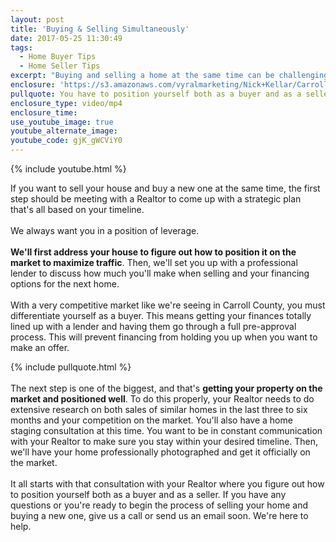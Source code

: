 ```yaml
---
layout: post
title: 'Buying & Selling Simultaneously'
date: 2017-05-25 11:30:49
tags:
  - Home Buyer Tips
  - Home Seller Tips
excerpt: "Buying and selling a home at the same time can be challenging with so many timelines to keep straight. Here's how to get the most out of your sale and subsequent purchase."
enclosure: 'https://s3.amazonaws.com/vyralmarketing/Nick+Kellar/CarrollCounty+Real+Estate+Buying+and+Selling.mp4'
pullquote: You have to position yourself both as a buyer and as a seller.
enclosure_type: video/mp4
enclosure_time:
use_youtube_image: true
youtube_alternate_image:
youtube_code: gjK_gWCViY0
---
```



{% include youtube.html %}

If you want to sell your house and buy a new one at the same time, the first step should be meeting with a Realtor to come up with a strategic plan that's all based on your timeline.&nbsp;
<br>&nbsp;
<br>We always want you in a position of leverage.&nbsp;
<br>&nbsp;
<br>**We'll first address your house to figure out how to position it on the market to maximize traffic**. Then, we'll set you up with a professional lender to discuss how much you'll make when selling and your financing options for the next home.&nbsp;
<br>&nbsp;
<br>With a very competitive market like we're seeing in Carroll County, you must differentiate yourself as a buyer. This means getting your finances totally lined up with a lender and having them go through a full pre-approval process. This will prevent financing from holding you up when you want to make an offer.

{% include pullquote.html %}
<br>&nbsp;
<br>The next step is one of the biggest, and that's **getting your property on the market and positioned well**. To do this properly, your Realtor needs to do extensive research on both sales of similar homes in the last three to six months and your competition on the market. You'll also have a home staging consultation at this time. You want to be in constant communication with your Realtor to make sure you stay within your desired timeline. Then, we'll have your home professionally photographed and get it officially on the market.&nbsp;
<br>&nbsp;
<br>It all starts with that consultation with your Realtor where you figure out how to position yourself both as a buyer and as a seller. If you have any questions or you're ready to begin the process of selling your home and buying a new one, give us a call or send us an email soon. We're here to help.